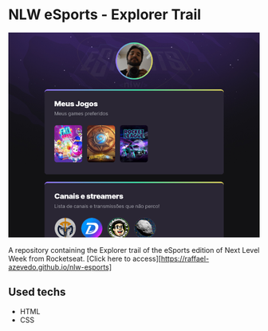 # NLW eSports - Explorer Trail

![preview](./.github/preview.png)

A repository containing the Explorer trail of the eSports edition of Next Level Week from Rocketseat.
[Click here to access][https://raffael-azevedo.github.io/nlw-esports]

## Used techs

- HTML
- CSS